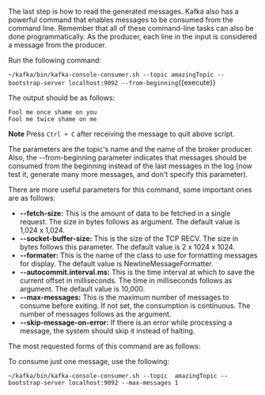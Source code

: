 The last step is how to read the generated messages. Kafka also has a powerful command that enables messages to be consumed from the command line. Remember that all of these command-line tasks can also be done programmatically. As the producer, each line in the input is considered a message from the producer. 

Run the following command:

`~/kafka/bin/kafka-console-consumer.sh --topic amazingTopic --bootstrap-server localhost:9092 --from-beginning`{{execute}} 

The output should be as follows:

```
Fool me once shame on you
Fool me twice shame on me
```

**Note** Press `Ctrl + C` after receiving the message to quit above script.

The parameters are the topic's name and the name of the broker producer. Also, the --from-beginning parameter indicates that messages should be consumed from the beginning instead of the last messages in the log (now test it, generate many more messages, and don't specify this parameter).

There are more useful parameters for this command, some important ones are as follows:

- **--fetch-size:** This is the amount of data to be fetched in a single request. The size in bytes follows as argument. The default value is 1,024 x 1,024.
- **--socket-buffer-size:** This is the size of the TCP RECV. The size in bytes follows this parameter. The default value is 2 x 1024 x 1024.
- **--formater:** This is the name of the class to use for formatting messages for display. The default value is NewlineMessageFormatter.
- **--autocommit.interval.ms:** This is the time interval at which to save the current offset in milliseconds. The time in milliseconds follows as argument. The default value is 10,000.
- **--max-messages:** This is the maximum number of messages to consume before exiting. If not set, the consumption is continuous. The number of messages follows as the argument.
- **--skip-message-on-error:** If there is an error while processing a message, the system should skip it instead of halting.


The most requested forms of this command are as follows:

To consume just one message, use the following:
```
~/kafka/bin/kafka-console-consumer.sh --topic  amazingTopic --bootstrap-server localhost:9092 --max-messages 1
```